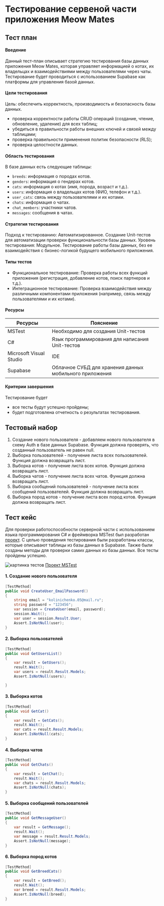 # Тестирование сервеной части приложения Meow Mates
## Тест план
#### Введение
Данный тест-план описывает стратегию тестирования базы данных приложения Meow Mates, которая управляет информацией о котах, их владельцах и взаимодействиями между пользователями через чаты. Тестирование будет проводиться с использованием Supabase как платформы для управления базой данных.

#### Цели тестирования
Цель: обеспечить корректность, производимость и безопасность базы данных.
- проверка корректности работы CRUD операций (создание, чтение, обновление, удаление) для всех таблиц;
- убедиться в правильности работы внешних ключей и связей между таблицами;
- проверка правильности применения политик безопасности (RLS);
- проверка целостности данных.

#### Область тестирования
В базе данных есть следующие таблицы:
- `breeds`: информация о породах котов.
- `genders`: информация о гендерах котов.
- `cats`: информация о котах (имя, порода, возраст и т.д.).
- `users`: информация о владельцах котов (ФИО, телефон и т.д.).
- `user_cats`: связь между пользователями и их котами.
- `chats`: информация о чатах.
- `chat_members`: участники чатов.
- `messages`: сообщения в чатах.

#### Стратегия тестирования
Подход к тестированию: Автоматизированное. Создание Unit-тестов для автоматизации проверки функциональности базы данных.
Уровень тестирования: Модульное. Тестирование работы базы данных, без ее взаимодействия с бизнес-логикой будущего мобильного приложения.
#### Типы тестов
- Функциональное тестирование: Проверка работы всех функций приложения (регистрация, добавление котов, поиск партнеров и т.д.).
- Интеграционное тестирование: Проверка взаимодействия между различными компонентами приложения (например, связь между пользователями и их котами).

#### Ресурсы
|Ресурсы|Пояснение|
|--------------|------|
|MSTest|Необходимо для создания Unit-тестов|
|С#|Язык программирования для написания Unit-тестов|
|Microsoft Visual Studio|IDE|
|Supabase|Облачное СУБД для хранения данных мобильного приложения|
                


#### Критерии завершения
Тестирование будет 
- все тесты будут успешно пройдены;
- будет подготовлена отчетность о результатах тестирования.

## Тестовый набор

1. Создание нового пользователя - добавляем нового пользователя в схему Auth в базе данных Supabase. Функция должна проверять, что созданный пользователь не равен null.
2. Выборка пользователей - получение листа всех пользователей. Функция должна возвращать лист.
3. Выборка котов - получение листа всех котов. Функция должна возвращать лист.
4. Выборка чатов - получение листа всех чатов. Функция должна возвращать лист.
5. Выборка сообщений пользователей - получение листа всех сообщений пользователей. Функция должна возвращать лист.
6. Выборка пород котов - получение листа всех пород котов. Функция должна возвращать лист.

## Тест кейс
Для проверки работоспособности серверной части с использованием языка программирования C# и фреймворка MSTest был разработан [проект](../../UnitTestProject/). С целью проведения тестирования были разработаны классы, которые описывают таблицы из базы данных в Supabase. Также были созданы методы для проверки самих данных из базы данных.
Все тесты пройдены успешно.

![картинка тестов](/image_UnitTests.png)
[Проект MSTest](../../UnitTestProject/)
#### 1. Создание нового пользователя

```csharp
[TestMethod]
public void CreateUser_EmailPassword()
{
    string email = "kolinichenko.05@mail.ru";
    string password = "123456";
    var session = CreateUser(email, password);
    session.Wait();
    var user = session.Result.User;
    Assert.IsNotNull(user);
}
```
#### 2. Выборка пользователей

```csharp
[TestMethod]
public void GetUsersList()
{
    var result = GetUsers();
    result.Wait();
    var users = result.Result.Models;
    Assert.IsNotNull(users);

}
```
#### 3. Выборка котов

```csharp
[TestMethod]
public void GetCat()
{
    var result = GetCats();
    result.Wait();
    var cats = result.Result.Models;
    Assert.IsNotNull(cats);
}
```
#### 4. Выборка чатов

```csharp
[TestMethod]
public void GetChats()
{
    var result = GetChat();
    result.Wait();
    var chats = result.Result.Models;
    Assert.IsNotNull(chats);
}
```
#### 5. Выборка сообщений пользователей

```csharp
[TestMethod]
public void GetMessageUser()
{
    var result = GetMessage();
    result.Wait();
    var message = result.Result.Models;
    Assert.IsNotNull(message);
}
```
#### 6. Выборка пород котов

```csharp
[TestMethod]
public void GetBreedCats()
{
    var result = GetBreed();
    result.Wait();
    var breed = result.Result.Models;
    Assert.IsNotNull(breed);
}
```